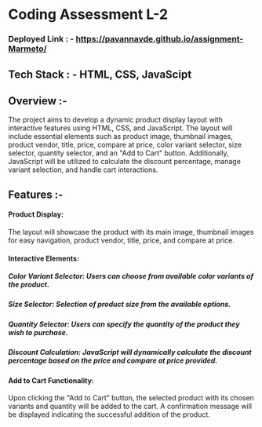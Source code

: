 # Coding Assessment L-2 
### Deployed Link : - https://pavannavde.github.io/assignment-Marmeto/ 

## Tech Stack : - HTML, CSS, JavaScipt

## Overview :-
The project aims to develop a dynamic product display layout with interactive features using HTML, CSS, and JavaScript. The layout will include essential elements such as product image, thumbnail images, product vendor, title, price, compare at price, color variant selector, size selector, quantity selector, and an "Add to Cart" button. Additionally, JavaScript will be utilized to calculate the discount percentage, manage variant selection, and handle cart interactions.

## Features :-
#### Product Display:
The layout will showcase the product with its main image, thumbnail images for easy navigation, product vendor, title, price, and compare at price.
#### Interactive Elements:
##### Color Variant Selector: Users can choose from available color variants of the product.
##### Size Selector: Selection of product size from the available options.
##### Quantity Selector: Users can specify the quantity of the product they wish to purchase.
##### Discount Calculation: JavaScript will dynamically calculate the discount percentage based on the price and compare at price provided.
#### Add to Cart Functionality:
Upon clicking the "Add to Cart" button, the selected product with its chosen variants and quantity will be added to the cart. A confirmation message will be displayed indicating the successful addition of the product.



